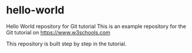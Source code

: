 # hello-world

Hello World repository for Git tutorial
This is an example repository for the Git tutorial on https://www.w3schools.com

This repository is built step by step in the tutorial.